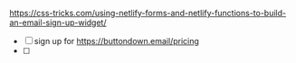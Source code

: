 https://css-tricks.com/using-netlify-forms-and-netlify-functions-to-build-an-email-sign-up-widget/

- [ ] sign up for https://buttondown.email/pricing
- [ ] 
